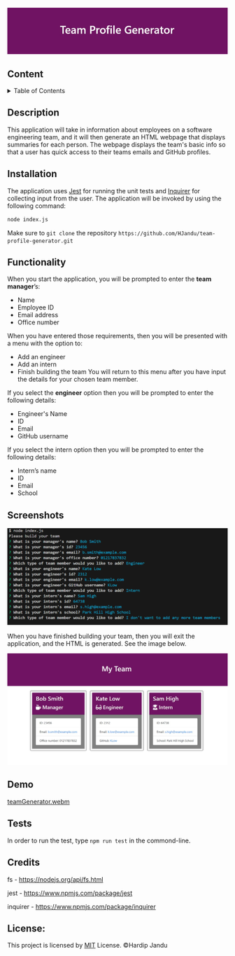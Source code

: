 <p align="center">
<img src="/images/banner.jpg"
/p>

## Content 

<details>
  <summary>Table of Contents</summary>
  <ol>
    <li><a href="#Description">Description</a></li>
    <li><a href="#Installation">Installation</a></li>
    <li><a href="#Functionality">Functionality</a></li>
    <li><a href="#Screenshots">Screenshots</a></li>
    <li><a href="#Demo">Demo</a></li>
    <li><a href="#Tests">Tests</a></li>
    <li><a href="#Credits">Credits</a></li>
    <li><a href="#License">License</a></li>
  </ol>
  </details>


## Description
This application will take in information about employees on a software engineering team, and it will then generate an HTML webpage that displays summaries for each person. The webpage displays the team's basic info so that a user has quick access to their teams emails and GitHub profiles.


## Installation
The application uses [Jest](https://www.npmjs.com/package/jest) for running the unit tests and [Inquirer](https://www.npmjs.com/package/inquirer) for collecting input from the user. The application will be invoked by using the following command:

```bash
node index.js
```

Make sure to `git clone` the repository `https://github.com/HJandu/team-profile-generator.git`

## Functionality
When you start the application, you will be prompted to enter the **team manager**’s:
* Name
* Employee ID
* Email address
* Office number

When you have entered those requirements, then you will be presented with a menu with the option to:
* Add an engineer
* Add an intern 
* Finish building the team
You will return to this menu after you have input the details for your chosen team member.

If you select the **engineer** option then you will be prompted to enter the following details:
* Engineer's Name
* ID
* Email
* GitHub username

If you select the intern option then you will be prompted to enter the following details:
* Intern’s name
* ID
* Email
* School


## Screenshots
<p align="center">
<img src="/images/input_info.png"
/p>
  

When you have finished building your team, then you will exit the application, and the HTML is generated. See the image below.

<p align="center">
<img src="/images/colouredmain.jpg"
/p>

## Demo

[teamGenerator.webm](https://github.com/HJandu/team-profile-generator/assets/116304118/02a28e19-bdbf-4556-a5f0-6da0c52e22a4)

## Tests
In order to run the test, type `npm run test` in the commond-line. 

 ## Credits 

  fs - https://nodejs.org/api/fs.html

  jest - https://www.npmjs.com/package/jest

  inquirer - https://www.npmjs.com/package/inquirer
  
## <a id="lic-header"></a>License:
This project is licensed by [MIT](https://github.com/HJandu/team-profile-generator?tab=MIT-1-ov-file) License. &copy;Hardip Jandu
